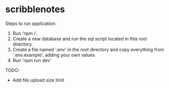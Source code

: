 # scribblenotes

Steps to run application:

1) Run 'npm i'.
2) Create a new database and run the sql script located in this root directory.
3) Create a file named '.env' in the root directory and copy everything from '.env.example', adding your own values
4) Run 'npm run dev'

TODO:
 - Add file upload size limit